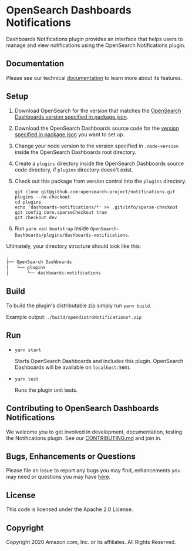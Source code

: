 # OpenSearch Dashboards Notifications

Dashboards Notifications plugin provides an interface that helps users to manage and view notifications using the OpenSearch Notifications plugin.

## Documentation

Please see our technical [documentation](https://opendistro.github.io/for-elasticsearch-docs/) to learn more about its features.

## Setup

1. Download OpenSearch for the version that matches the [OpenSearch Dashboards version specified in package.json](./package.json#L7).
1. Download the OpenSearch Dashboards source code for the [version specified in package.json](./package.json#L7) you want to set up.

1. Change your node version to the version specified in `.node-version` inside the OpenSearch Dashboards root directory.
1. Create a `plugins` directory inside the OpenSearch Dashboards source code directory, if `plugins` directory doesn't exist.
1. Check out this package from version control into the `plugins` directory.
   ```
   git clone git@github.com:opensearch-project/notifications.git plugins --no-checkout
   cd plugins
   echo 'dashboards-notifications/*' >> .git/info/sparse-checkout
   git config core.sparseCheckout true
   git checkout dev
   ```
1. Run `yarn osd bootstrap` inside `OpenSearch-Dashboards/plugins/dashboards-notifications`.

Ultimately, your directory structure should look like this:

```md
.
├── OpenSearch Dashboards
│   └── plugins
│       └── dashboards-notifications
```

## Build

To build the plugin's distributable zip simply run `yarn build`.

Example output: `./build/opendistroNotifications*.zip`


## Run

- `yarn start`

  Starts OpenSearch Dashboards and includes this plugin. OpenSearch Dashboards will be available on `localhost:5601`.

- `yarn test`

  Runs the plugin unit tests.

## Contributing to OpenSearch Dashboards Notifications

We welcome you to get involved in development, documentation, testing the Notifications plugin. See our [CONTRIBUTING.md](./../CONTRIBUTING.md) and join in.

## Bugs, Enhancements or Questions

Please file an issue to report any bugs you may find, enhancements you may need or questions you may have [here](https://github.com/opensearch-project/dashboards-notifications/issues).

## License

This code is licensed under the Apache 2.0 License.

## Copyright

Copyright 2020 Amazon.com, Inc. or its affiliates. All Rights Reserved.
